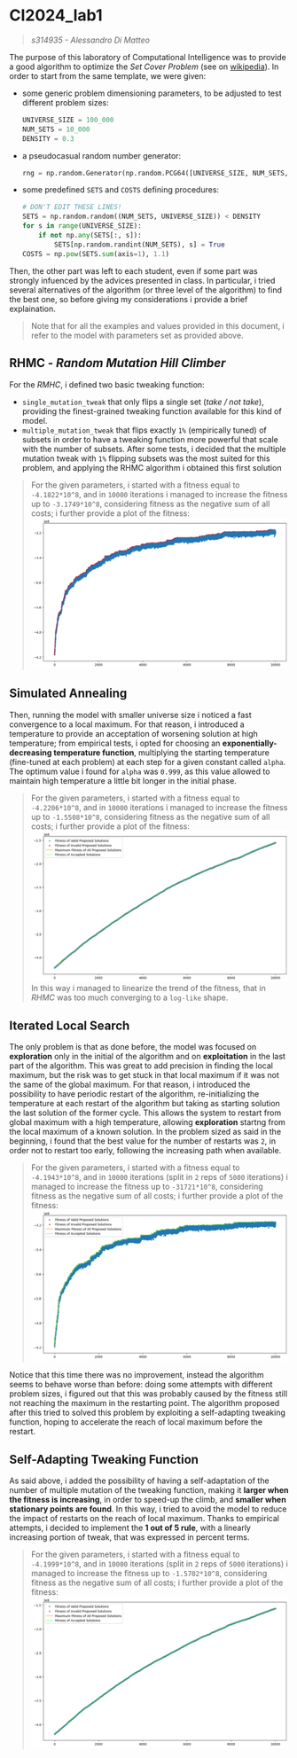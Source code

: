 # CI2024_lab1
> *s314935 - Alessandro Di Matteo*

The purpose of this laboratory of Computational Intelligence was to provide a good algorithm to optimize the *Set Cover Problem* (see on [wikipedia](https://en.wikipedia.org/wiki/Set_cover_problem)).
In order to start from the same template, we were given:
- some generic problem dimensioning parameters, to be adjusted to test different problem sizes:
    ```python
    UNIVERSE_SIZE = 100_000
    NUM_SETS = 10_000
    DENSITY = 0.3
    ```
- a pseudocasual random number generator:
    ```python
    rng = np.random.Generator(np.random.PCG64([UNIVERSE_SIZE, NUM_SETS, int(10_000 * DENSITY)]))
    ```
- some predefined `SETS` and `COSTS` defining procedures:
    ```python
    # DON'T EDIT THESE LINES!
    SETS = np.random.random((NUM_SETS, UNIVERSE_SIZE)) < DENSITY
    for s in range(UNIVERSE_SIZE):
        if not np.any(SETS[:, s]):
            SETS[np.random.randint(NUM_SETS), s] = True
    COSTS = np.pow(SETS.sum(axis=1), 1.1)
    ```
Then, the other part was left to each student, even if some part was strongly infuenced by the advices presented in class.
In particular, i tried several alternatives of the algorithm (or three level of the algorithm) to find the best one, so before giving my considerations i provide a brief explaination.

> Note that for all the examples and values provided in this document, i refer to the model with parameters set as provided above.

## RHMC - *Random Mutation Hill Climber*
For the *RMHC*, i defined two basic tweaking function:
- `single_mutation_tweak` that only flips a single set (*take / not take*), providing the finest-grained tweaking function available for this kind of model.
- `multiple_mutation_tweak` that flips exactly `1%` (empirically tuned) of subsets in order to have a tweaking function more powerful that scale with the number of subsets.
After some tests, i decided that the multiple mutation tweak with `1%` flipping subsets was the most suited for this problem, and applying the RHMC algorithm i obtained this first solution
> For the given parameters, i started with a fitness equal to `-4.1822*10^8`, and in `10000` iterations i managed to increase the fitness up to `-3.1749*10^8`, considering fitness as the negative sum of all costs; i further provide a plot of the fitness:
![rhmc_plot](imgs/rhmc.png)


## Simulated Annealing
Then, running the model with smaller universe size i noticed a fast convergence to a local maximum. For that reason, i introduced a temperature to provide an acceptation of worsening solution at high temperature; from empirical tests, i opted for choosing an **exponentially-decreasing temperature function**, multiplying the starting temperature (fine-tuned at each problem) at each step for a given constant called `alpha`.
The optimum value i found for `alpha` was `0.999`, as this value allowed to maintain high temperature a little bit longer in the initial phase.
> For the given parameters, i started with a fitness equal to `-4.2206*10^8`, and in `10000` iterations i managed to increase the fitness up to `-1.5508*10^8`, considering fitness as the negative sum of all costs; i further provide a plot of the fitness:
![simulated_annealing_plot](imgs/simulated_annealing.png)
In this way i managed to linearize the trend of the fitness, that in *RHMC* was too much converging to a `log-like` shape.

## Iterated Local Search
The only problem is that as done before, the model was focused on **exploration** only in the initial of the algorithm and on **exploitation** in the last part of the algorithm.
This was great to add precision in finding the local maximum, but the risk was to get stuck in that local maximum if it was not the same of the global maximum.
For that reason, i introduced the possibility to have periodic restart of the algorithm, re-initializing the temperature at each restart of the algorithm but taking as starting solution the last solution of the former cycle.
This allows the system to restart from global maximum with a high temperature, allowing **exploration** startng from the local maximum of a known solution.
In the problem sized as said in the beginning, i found that the best value for the number of restarts was `2`, in order not to restart too early, following the increasing path when available.
> For the given parameters, i started with a fitness equal to `-4.1943*10^8`, and in `10000` iterations (split in `2` reps of `5000` iterations)  i managed to increase the fitness up to `-31721*10^8`, considering fitness as the negative sum of all costs; i further provide a plot of the fitness:
![iterated_local_search_plot](imgs/iterated_local_search.png)

Notice that this time there was no improvement, instead the algorithm seems to behave worse than before: doing some attempts with different problem sizes, i figured out that this was probably caused by the fitness still not reaching the maximum in the restarting point. The algorithm proposed after this tried to solved this problem by exploiting a self-adapting tweaking function, hoping to accelerate the reach of local maximum before the restart.

## Self-Adapting Tweaking Function
As said above, i added the possibility of having a self-adaptation of the number of multiple mutation of the tweaking function, making it **larger when the fitness is increasing**, in order to speed-up the climb, and **smaller when stationary points are found**. In this way, i tried to avoid the model to reduce the impact of restarts on the reach of local maximum.
Thanks to empirical attempts, i decided to implement the **1 out of 5 rule**, with a linearly increasing portion of tweak, that was expressed in percent terms.
> For the given parameters, i started with a fitness equal to `-4.1999*10^8`, and in `10000` iterations (split in `2` reps of `5000` iterations)  i managed to increase the fitness up to `-1.5702*10^8`, considering fitness as the negative sum of all costs; i further provide a plot of the fitness:
![self-adapting_tweak_plot](imgs/self_adapting_tweak.png)

